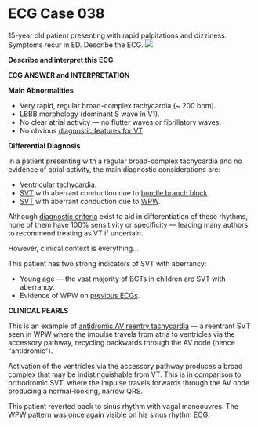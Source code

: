 # ECG Case 038


15-year old patient presenting with rapid palpitations and dizziness. Symptoms recur in ED. Describe the ECG.
![](https://litfl.com/wp-content/uploads/2018/08/TOP-100-ECG-QUIZ-LITFL-038-2.jpg)



**Describe and interpret this ECG** 

**ECG ANSWER and INTERPRETATION** 



**Main Abnormalities** 

- Very rapid, regular broad-complex tachycardia (~ 200 bpm).
- LBBB morphology (dominant S wave in V1).
- No clear atrial activity — no flutter waves or fibrillatory waves.
- No obvious [diagnostic features for VT](https://litfl.com/vt-versus-svt-ecg-library/)



**Differential Diagnosis** 


In a patient presenting with a regular broad-complex tachycardia and no evidence of atrial activity, the main diagnostic considerations are:

- [Ventricular tachycardia](https://litfl.com/ventricular-tachycardia-monomorphic-ecg-library/).
- [SVT](https://litfl.com/supraventricular-tachycardia-svt-ecg-library/) with aberrant conduction due to [bundle branch block](https://litfl.com/left-bundle-branch-block-lbbb-ecg-library/).
- [SVT](https://litfl.com/supraventricular-tachycardia-svt-ecg-library/) with aberrant conduction due to [WPW](https://litfl.com/pre-excitation-syndromes-ecg-library/).


Although [diagnostic criteria](https://litfl.com/vt-versus-svt-ecg-library/) exist to aid in differentiation of these rhythms, none of them have 100% sensitivity or specificity — leading many authors to recommend treating as VT if uncertain.


However, clinical context is everything…


This patient has two strong indicators of SVT with aberrancy:

- Young age — the vast majority of BCTs in children are SVT with aberrancy.
- Evidence of WPW on [previous ECGs](https://litfl.com/ecg-case-037/).

**CLINICAL PEARLS** 


This is an example of [antidromic AV reentry tachycardia](https://litfl.com/pre-excitation-syndromes-ecg-library/) — a reentrant SVT seen in WPW where the impulse travels from atria to ventricles via the accessory pathway, recycling backwards through the AV node (hence “antidromic”). 


Activation of the ventricles via the accessory pathway produces a broad complex that may be indistinguishable from VT. This is in comparison to orthodromic SVT, where the impulse travels forwards through the AV node producing a normal-looking, narrow QRS.


This patient reverted back to sinus rhythm with vagal maneouvres. The WPW pattern was once again visible on his [sinus rhythm ECG](https://litfl.com/ecg-case-037/).

